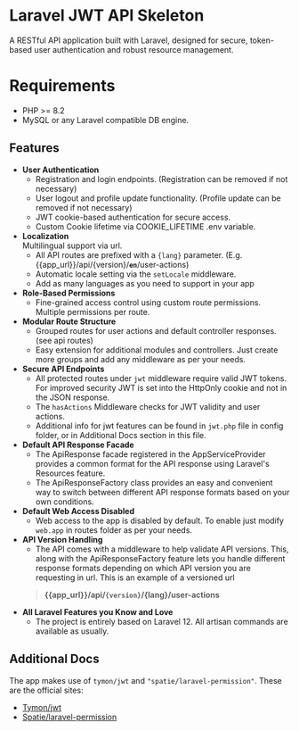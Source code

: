 # Laravel JWT API Skeleton

A RESTful API application built with Laravel, designed for secure, token-based user authentication and robust resource management.

# Requirements

- PHP >= 8.2
- MySQL or any Laravel compatible DB engine.

## Features

- **User Authentication**
  - Registration and login endpoints. (Registration can be removed if not necessary)
  - User logout and profile update functionality. (Profile update can be removed if not necessary)
  - JWT cookie-based authentication for secure access.
  - Custom Cookie lifetime via COOKIE_LIFETIME .env variable.
- **Localization**<br>
  Multilingual support via url.
  - All API routes are prefixed with a `{lang}` parameter. (E.g. {{app_url}}/api/{version}/**`en`**/user-actions)
  - Automatic locale setting via the `setLocale` middleware.
  - Add as many languages as you need to support in your app
- **Role-Based Permissions**
  - Fine-grained access control using custom route permissions. Multiple permissions per route.
- **Modular Route Structure**<br>
  - Grouped routes for user actions and default controller responses. (see api routes)
  - Easy extension for additional modules and controllers. Just create more groups and add any middleware as per your needs.
- **Secure API Endpoints**
  - All protected routes under `jwt` middleware require valid JWT tokens. For improved security JWT is set into the HttpOnly cookie and not in the JSON response.
  - The `hasActions` Middleware checks for JWT validity and user actions.
  - Additional info for jwt features can be found in `jwt.php` file in config folder, or in Additional Docs section in this file.
- **Default API Response Facade**
  - The ApiResponse facade registered in the AppServiceProvider provides a common format for the API response using Laravel's Resources feature.
  - The ApiResponseFactory class provides an easy and convenient way to switch between different API response formats based on your own conditions.
- **Default Web Access Disabled**
  - Web access to the app is disabled by default. To enable just modify `web.app` in routes folder as per your needs.
- **API Version Handling**
  - The API comes with a middleware to help validate API versions. This, along with the ApiResponseFactory feature lets you handle different response formats depending on which API version you are requesting in url. This is an example of a versioned url
  > **{{app_url}}/api/`{version}`/{lang}/user-actions**
- **All Laravel Features you Know and Love**
  - The project is entirely based on Laravel 12. All artisan commands are available as usually.

## Additional Docs
The app makes use of `tymon/jwt` and `"spatie/laravel-permission"`. These are the official sites:

- [Tymon/jwt](https://jwt-auth.readthedocs.io/en/develop)
- [Spatie/laravel-permission](https://spatie.be/docs/laravel-permission/v6/introduction)